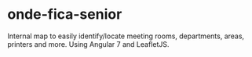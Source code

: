 # onde-fica-senior
Internal map to easily identify/locate meeting rooms, departments, areas, printers and more. Using Angular 7 and LeafletJS.
